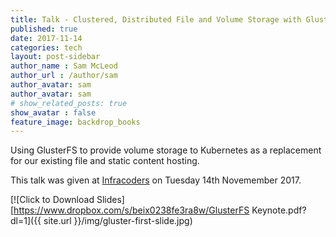 ```yaml
---
title: Talk - Clustered, Distributed File and Volume Storage with GlusterFS
published: true
date: 2017-11-14
categories: tech
layout: post-sidebar
author_name : Sam McLeod
author_url : /author/sam
author_avatar: sam
author_avatar: sam
# show_related_posts: true
show_avatar : false
feature_image: backdrop_books
---
```


Using GlusterFS to provide volume storage to Kubernetes as a replacement for our existing file and static content hosting.

This talk was given at [Infracoders](https://www.meetup.com/Infrastructure-Coders/events/244535588/) on Tuesday 14th Novemember 2017.

[![Click to Download Slides][https://www.dropbox.com/s/beix0238fe3ra8w/GlusterFS Keynote.pdf?dl=1]({{ site.url }}/img/gluster-first-slide.jpg)